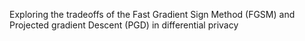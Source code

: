 Exploring the tradeoffs of the Fast Gradient Sign Method (FGSM) and Projected gradient Descent (PGD) in differential privacy 
